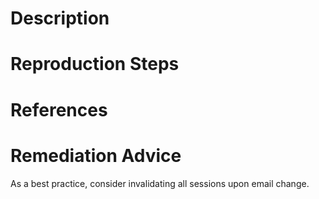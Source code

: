 # Description


# Reproduction Steps


# References


# Remediation Advice

As a best practice, consider invalidating all sessions upon email change.
